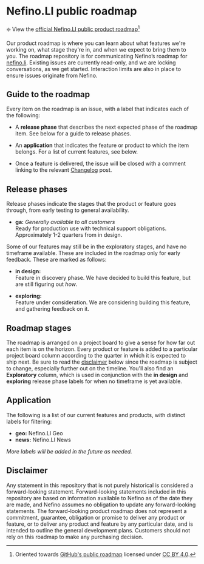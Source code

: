 # Nefino.LI public roadmap

:sparkle: View the [official Nefino.LI public product roadmap](https://github.com/orgs/nefino/projects/8)[^1]

Our product roadmap is where you can learn about what features we're working on, what stage they're in, and when we expect to bring them to you. The roadmap repository is for communicating Nefino’s roadmap for [nefino.li](https://nefino.li). Existing issues are currently read-only, and we are locking conversations, as we get started. Interaction limits are also in place to ensure issues originate from Nefino.

[^1]:Oriented towards [GitHub's public roadmap](https://github.com/github/roadmap) licensed under [ CC BY 4.0](https://github.com/github/roadmap/blob/main/LICENSE).


## Guide to the roadmap

Every item on the roadmap is an issue, with a label that indicates each of the following:

- A **release phase** that describes the next expected phase of the roadmap item. See below for a guide to release phases.

- An **application** that indicates the feature or product to which the item belongs. For a list of current features, see below. 

- Once a feature is delivered, the issue will be closed with a comment linking to the relevant [Changelog](https://docs.nefino.li/changelog/) post.

## Release phases

Release phases indicate the stages that the product or feature goes through, from early testing to general availability.

- **ga:** *Generally available to all customers*\
Ready for production use with technical support obligations. Approximately 1-2 quarters from in design.

Some of our features may still be in the exploratory stages, and have no timeframe available. These are included in the roadmap only for early feedback. These are marked as follows: 

- **in design:**\
Feature in discovery phase. We have decided to build this feature, but are still figuring out _how_.

- **exploring:**\
Feature under consideration. We are considering building this feature, and gathering feedback on it.

## Roadmap stages

The roadmap is arranged on a project board to give a sense for how far out each item is on the horizon. Every product or feature is added to a particular project board column according to the quarter in which it is expected to ship next. Be sure to read the [disclaimer](#disclaimer) below since the roadmap is subject to change, especially further out on the timeline.  You'll also find an **Exploratory** column, which is used in conjunction with the **in design** and **exploring** release phase labels for when no timeframe is yet available.

## Application

The following is a list of our current features and products, with distinct labels for filtering:

- **geo:** Nefino.LI Geo
- **news:** Nefino.LI News

_More labels will be added in the future as needed._

## Disclaimer 

Any statement in this repository that is not purely historical is considered a forward-looking statement. Forward-looking statements included in this repository are based on information available to Nefino as of the date they are made, and Nefino assumes no obligation to update any forward-looking statements. The forward-looking product roadmap does not represent a commitment, guarantee, obligation or promise to deliver any product or feature, or to deliver any product and feature by any particular date, and is intended to outline the general development plans. Customers should not rely on this roadmap to make any purchasing decision.